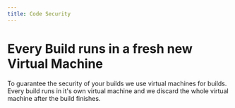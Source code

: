 ```yaml
---
title: Code Security
---
```



# Every Build runs in a fresh new Virtual Machine

To guarantee the security of your builds we use virtual machines for builds. Every build runs in it's own virtual machine and we discard the whole virtual machine after the build finishes.
